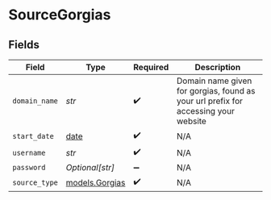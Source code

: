 # SourceGorgias


## Fields

| Field                                                                              | Type                                                                               | Required                                                                           | Description                                                                        |
| ---------------------------------------------------------------------------------- | ---------------------------------------------------------------------------------- | ---------------------------------------------------------------------------------- | ---------------------------------------------------------------------------------- |
| `domain_name`                                                                      | *str*                                                                              | :heavy_check_mark:                                                                 | Domain name given for gorgias, found as your url prefix for accessing your website |
| `start_date`                                                                       | [date](https://docs.python.org/3/library/datetime.html#date-objects)               | :heavy_check_mark:                                                                 | N/A                                                                                |
| `username`                                                                         | *str*                                                                              | :heavy_check_mark:                                                                 | N/A                                                                                |
| `password`                                                                         | *Optional[str]*                                                                    | :heavy_minus_sign:                                                                 | N/A                                                                                |
| `source_type`                                                                      | [models.Gorgias](../models/gorgias.md)                                             | :heavy_check_mark:                                                                 | N/A                                                                                |
